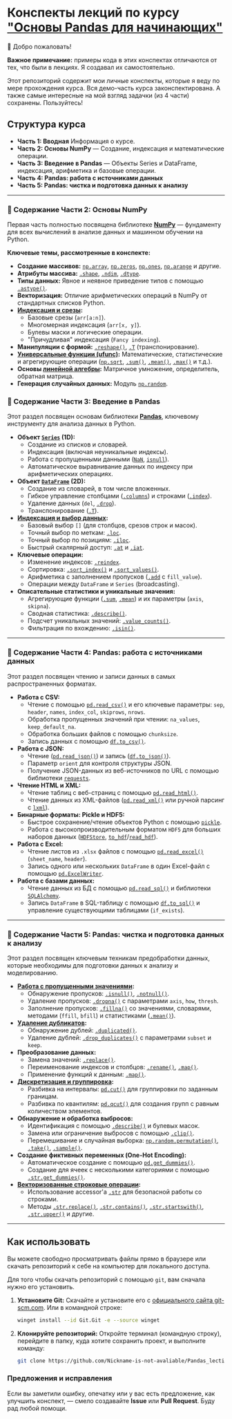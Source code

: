 # Конспекты лекций по курсу ["Основы Pandas для начинающих"](https://stepik.org/course/120014/promo)

👋 Добро пожаловать!

**Важное примечание:** примеры кода в этих конспектах отличаются от тех, что были в лекциях. Я создавал их самостоятельно.

Этот репозиторий содержит мои личные конспекты, которые я веду по мере прохождения курса. Вся демо-часть курса законспектирована. А также самые интересные на мой взгляд задачки (из 4 части) сохранены. Пользуйтесь!

## Структура курса

*   **Часть 1: Вводная** Информация о курсе.
*   **Часть 2: Основы NumPy** — Создание, индексация и математические операции.
*   **Часть 3: Введение в Pandas** — Объекты Series и DataFrame, индексация, арифметика и базовые операции.
*   **Часть 4: Pandas: работа с источниками данных**
*   **Часть 5: Pandas: чистка и подготовка данных к анализу**

---

### 📘 Содержание Части 2: Основы NumPy

Первая часть полностью посвящена библиотеке **[NumPy](https://numpy.org/doc/stable/)** — фундаменту для всех вычислений в анализе данных и машинном обучении на Python.

**Ключевые темы, рассмотренные в конспекте:**

*   **Создание массивов:** [`np.array`](https://numpy.org/doc/stable/reference/generated/numpy.array.html), [`np.zeros`](https://numpy.org/doc/stable/reference/generated/numpy.zeros.html), [`np.ones`](https://numpy.org/doc/stable/reference/generated/numpy.ones.html), [`np.arange`](https://numpy.org/doc/stable/reference/generated/numpy.arange.html) и другие.
*   **Атрибуты массива:** [`.shape`](https://numpy.org/doc/stable/reference/generated/numpy.ndarray.shape.html), [`.ndim`](https://numpy.org/doc/stable/reference/generated/numpy.ndarray.ndim.html), [`.dtype`](https://numpy.org/doc/stable/reference/generated/numpy.ndarray.dtype.html).
*   **Типы данных:** Явное и неявное приведение типов с помощью [`.astype()`](https://numpy.org/doc/stable/reference/generated/numpy.ndarray.astype.html).
*   **Векторизация:** Отличие арифметических операций в NumPy от стандартных списков Python.
*   **[Индексация и срезы](https://numpy.org/doc/stable/user/basics.indexing.html):**
    *   Базовые срезы (`arr[a:n]`).
    *   Многомерная индексация (`arr[x, y]`).
    *   Булевы маски и логические операции.
    *   "Причудливая" индексация (`Fancy indexing`).
*   **Манипуляции с формой:** [`.reshape()`](https://numpy.org/doc/stable/reference/generated/numpy.reshape.html), [`.T`](https://numpy.org/doc/stable/reference/generated/numpy.ndarray.T.html) (транспонирование).
*   **[Универсальные функции (ufunc)](https://numpy.org/doc/stable/reference/ufuncs.html):** Математические, статистические и агрегирующие операции ([`np.sqrt`](https://numpy.org/doc/stable/reference/generated/numpy.sqrt.html), [`.sum()`](https://numpy.org/doc/stable/reference/generated/numpy.sum.html), [`.mean()`](https://numpy.org/doc/stable/reference/generated/numpy.mean.html), [`.max()`](https://numpy.org/doc/stable/reference/generated/numpy.max.html) и т.д.).
*   **Основы [линейной алгебры](https://numpy.org/doc/stable/reference/routines.linalg.html):** Матричное умножение, определитель, обратная матрица.
*   **Генерация случайных данных:** Модуль [`np.random`](https://numpy.org/doc/stable/reference/random/index.html).

### 📘 Содержание Части 3: Введение в Pandas

Этот раздел посвящен основам библиотеки **[Pandas](https://pandas.pydata.org/pandas-docs/stable/)**, ключевому инструменту для анализа данных в Python.

*   **Объект [`Series`](https://pandas.pydata.org/pandas-docs/stable/reference/api/pandas.Series.html) (1D):**
    *   Создание из списков и словарей.
    *   Индексация (включая неуникальные индексы).
    *   Работа с пропущенными данными ([`NaN`](https://pandas.pydata.org/pandas-docs/stable/user_guide/missing_data.html), [`isnull`](https://pandas.pydata.org/pandas-docs/stable/reference/api/pandas.isnull.html)).
    *   Автоматическое выравнивание данных по индексу при арифметических операциях.
*   **Объект [`DataFrame`](https://pandas.pydata.org/pandas-docs/stable/reference/api/pandas.DataFrame.html) (2D):**
    *   Создание из словарей, в том числе вложенных.
    *   Гибкое управление столбцами ([`.columns`](https://pandas.pydata.org/pandas-docs/stable/reference/api/pandas.DataFrame.columns.html)) и строками ([`.index`](https://pandas.pydata.org/pandas-docs/stable/reference/api/pandas.DataFrame.index.html)).
    *   Удаление данных (`del`, [`.drop`](https://pandas.pydata.org/pandas-docs/stable/reference/api/pandas.DataFrame.drop.html)).
    *   Транспонирование ([`.T`](https://pandas.pydata.org/pandas-docs/stable/reference/api/pandas.DataFrame.T.html)).
*   **[Индексация и выбор данных](https://pandas.pydata.org/pandas-docs/stable/user_guide/indexing.html):**
    *   Базовый выбор `[]` (для столбцов, срезов строк и масок).
    *   Точный выбор по меткам: [`.loc`](https://pandas.pydata.org/pandas-docs/stable/reference/api/pandas.DataFrame.loc.html).
    *   Точный выбор по позициям: [`.iloc`](https://pandas.pydata.org/pandas-docs/stable/reference/api/pandas.DataFrame.iloc.html).
    *   Быстрый скалярный доступ: [`.at`](https://pandas.pydata.org/pandas-docs/stable/reference/api/pandas.DataFrame.at.html) и [`.iat`](https://pandas.pydata.org/pandas-docs/stable/reference/api/pandas.DataFrame.iat.html).
*   **Ключевые операции:**
    *   Изменение индексов: [`.reindex`](https://pandas.pydata.org/pandas-docs/stable/reference/api/pandas.DataFrame.reindex.html).
    *   Сортировка: [`.sort_index()`](https://pandas.pydata.org/pandas-docs/stable/reference/api/pandas.DataFrame.sort_index.html) и [`.sort_values()`](https://pandas.pydata.org/pandas-docs/stable/reference/api/pandas.DataFrame.sort_values.html).
    *   Арифметика с заполнением пропусков ([`.add`](https://pandas.pydata.org/pandas-docs/stable/reference/api/pandas.DataFrame.add.html) с `fill_value`).
    *   Операции между `DataFrame` и `Series` (broadcasting).
*   **Описательные статистики и уникальные значения:**
    *   Агрегирующие функции ([`.sum`](https://pandas.pydata.org/pandas-docs/stable/reference/api/pandas.DataFrame.sum.html), [`.mean`](https://pandas.pydata.org/pandas-docs/stable/reference/api/pandas.DataFrame.mean.html)) и их параметры (`axis`, `skipna`).
    *   Сводная статистика: [`.describe()`](https://pandas.pydata.org/pandas-docs/stable/reference/api/pandas.DataFrame.describe.html).
    *   Подсчет уникальных значений: [`.value_counts()`](https://pandas.pydata.org/pandas-docs/stable/reference/api/pandas.Series.value_counts.html).
    *   Фильтрация по вхождению: [`.isin()`](https://pandas.pydata.org/pandas-docs/stable/reference/api/pandas.Series.isin.html).

---

### 📘 Содержание Части 4: Pandas: работа с источниками данных

Этот раздел посвящен чтению и записи данных в самых распространенных форматах.

*   **Работа с CSV:**
    *   Чтение с помощью [`pd.read_csv()`](https://pandas.pydata.org/pandas-docs/stable/reference/api/pandas.read_csv.html) и его ключевые параметры: `sep`, `header`, `names`, `index_col`, `skiprows`, `nrows`.
    *   Обработка пропущенных значений при чтении: `na_values`, `keep_default_na`.
    *   Обработка больших файлов с помощью `chunksize`.
    *   Запись данных с помощью [`df.to_csv()`](https://pandas.pydata.org/pandas-docs/stable/reference/api/pandas.DataFrame.to_csv.html).
*   **Работа с JSON:**
    *   Чтение ([`pd.read_json()`](https://pandas.pydata.org/pandas-docs/stable/reference/api/pandas.read_json.html)) и запись ([`df.to_json()`](https://pandas.pydata.org/pandas-docs/stable/reference/api/pandas.DataFrame.to_json.html)).
    *   Параметр `orient` для контроля структуры JSON.
    *   Получение JSON-данных из веб-источников по URL с помощью библиотеки [`requests`](https://requests.readthedocs.io/en/latest/).
*   **Чтение HTML и XML:**
    *   Чтение таблиц с веб-страниц с помощью [`pd.read_html()`](https://pandas.pydata.org/pandas-docs/stable/reference/api/pandas.read_html.html).
    *   Чтение данных из XML-файлов ([`pd.read_xml()`](https://pandas.pydata.org/pandas-docs/stable/reference/api/pandas.read_xml.html) или ручной парсинг с [`lxml`](https://lxml.de/)).
*   **Бинарные форматы: Pickle и HDF5:**
    *   Быстрое сохранение/чтение объектов Python с помощью [`pickle`](https://docs.python.org/3/library/pickle.html).
    *   Работа с высокопроизводительным форматом `HDF5` для больших наборов данных ([`HDFStore`](https://pandas.pydata.org/pandas-docs/stable/reference/api/pandas.HDFStore.html), [`to_hdf`](https://pandas.pydata.org/pandas-docs/stable/reference/api/pandas.DataFrame.to_hdf.html)/[`read_hdf`](https://pandas.pydata.org/pandas-docs/stable/reference/api/pandas.read_hdf.html)).
*   **Работа с Excel:**
    *   Чтение листов из `.xlsx` файлов с помощью [`pd.read_excel()`](https://pandas.pydata.org/pandas-docs/stable/reference/api/pandas.read_excel.html) (`sheet_name`, `header`).
    *   Запись одного или нескольких `DataFrame` в один Excel-файл с помощью [`pd.ExcelWriter`](https://pandas.pydata.org/pandas-docs/stable/reference/api/pandas.ExcelWriter.html).
*   **Работа с базами данных:**
    *   Чтение данных из БД с помощью [`pd.read_sql()`](https://pandas.pydata.org/pandas-docs/stable/reference/api/pandas.read_sql.html) и библиотеки [`SQLAlchemy`](https://www.sqlalchemy.org/).
    *   Запись `DataFrame` в SQL-таблицу с помощью [`df.to_sql()`](https://pandas.pydata.org/pandas-docs/stable/reference/api/pandas.DataFrame.to_sql.html) и управление существующими таблицами (`if_exists`).

---

### 📘 Содержание Части 5: Pandas: чистка и подготовка данных к анализу

Этот раздел посвящен ключевым техникам предобработки данных, которые необходимы для подготовки данных к анализу и моделированию.

*   **[Работа с пропущенными значениями](https://pandas.pydata.org/pandas-docs/stable/user_guide/missing_data.html):**
    *   Обнаружение пропусков: [`.isnull()`](https://pandas.pydata.org/pandas-docs/stable/reference/api/pandas.DataFrame.isnull.html), [`.notnull()`](https://pandas.pydata.org/pandas-docs/stable/reference/api/pandas.DataFrame.notnull.html).
    *   Удаление пропусков: [`.dropna()`](https://pandas.pydata.org/pandas-docs/stable/reference/api/pandas.DataFrame.dropna.html) с параметрами `axis`, `how`, `thresh`.
    *   Заполнение пропусков: [`.fillna()`](https://pandas.pydata.org/pandas-docs/stable/reference/api/pandas.DataFrame.fillna.html) со значениями, словарями, методами (`ffill`, `bfill`) и статистиками ([`.mean()`](https://pandas.pydata.org/pandas-docs/stable/reference/api/pandas.DataFrame.mean.html)).
*   **[Удаление дубликатов](https://pandas.pydata.org/pandas-docs/stable/user_guide/duplicates.html):**
    *   Обнаружение дублей: [`.duplicated()`](https://pandas.pydata.org/pandas-docs/stable/reference/api/pandas.DataFrame.duplicated.html).
    *   Удаление дублей: [`.drop_duplicates()`](https://pandas.pydata.org/pandas-docs/stable/reference/api/pandas.DataFrame.drop_duplicates.html) с параметрами `subset` и `keep`.
*   **Преобразование данных:**
    *   Замена значений: [`.replace()`](https://pandas.pydata.org/pandas-docs/stable/reference/api/pandas.DataFrame.replace.html).
    *   Переименование индексов и столбцов: [`.rename()`](https://pandas.pydata.org/pandas-docs/stable/reference/api/pandas.DataFrame.rename.html), [`.map()`](https://pandas.pydata.org/pandas-docs/stable/reference/api/pandas.Series.map.html).
    *   Применение функций к данным: [`.map()`](https://pandas.pydata.org/pandas-docs/stable/reference/api/pandas.Series.map.html).
*   **[Дискретизация и группировка](https://pandas.pydata.org/pandas-docs/stable/user_guide/reshaping.html#grouping-and-discretization):**
    *   Разбивка на интервалы: [`pd.cut()`](https://pandas.pydata.org/pandas-docs/stable/reference/api/pandas.cut.html) для группировки по заданным границам.
    *   Разбивка по квантилям: [`pd.qcut()`](https://pandas.pydata.org/pandas-docs/stable/reference/api/pandas.qcut.html) для создания групп с равным количеством элементов.
*   **Обнаружение и обработка выбросов:**
    *   Идентификация с помощью [`.describe()`](https://pandas.pydata.org/pandas-docs/stable/reference/api/pandas.DataFrame.describe.html) и булевых масок.
    *   Замена или ограничение выбросов с помощью [`.clip()`](https://pandas.pydata.org/pandas-docs/stable/reference/api/pandas.DataFrame.clip.html).
    *   Перемешивание и случайная выборка: [`np.random.permutation()`](https://numpy.org/doc/stable/reference/random/generated/numpy.random.permutation.html), [`.take()`](https://pandas.pydata.org/pandas-docs/stable/reference/api/pandas.DataFrame.take.html), [`.sample()`](https://pandas.pydata.org/pandas-docs/stable/reference/api/pandas.DataFrame.sample.html).
*   **Создание фиктивных переменных (One-Hot Encoding):**
    *   Автоматическое создание с помощью [`pd.get_dummies()`](https://pandas.pydata.org/pandas-docs/stable/reference/api/pandas.get_dummies.html).
    *   Создание для ячеек с несколькими категориями с помощью [`.str.get_dummies()`](https://pandas.pydata.org/pandas-docs/stable/reference/api/pandas.Series.str.get_dummies.html).
*   **[Векторизованные строковые операции](https://pandas.pydata.org/pandas-docs/stable/user_guide/text.html):**
    *   Использование accessor'а [`.str`](https://pandas.pydata.org/pandas-docs/stable/reference/api/pandas.Series.str.html) для безопасной работы со строками.
    *   Методы [`.str.replace()`](https://pandas.pydata.org/pandas-docs/stable/reference/api/pandas.Series.str.replace.html), [`.str.contains()`](https://pandas.pydata.org/pandas-docs/stable/reference/api/pandas.Series.str.contains.html), [`.str.startswith()`](https://pandas.pydata.org/pandas-docs/stable/reference/api/pandas.Series.str.startswith.html), [`.str.upper()`](https://pandas.pydata.org/pandas-docs/stable/reference/api/pandas.Series.str.upper.html) и другие.
 
---

## Как использовать

Вы можете свободно просматривать файлы прямо в браузере или скачать репозиторий к себе на компьютер для локального доступа.

Для того чтобы скачать репозиторий с помощью `git`, вам сначала нужно его установить.

1.  **Установите Git:** Скачайте и установите его с [официального сайта git-scm.com](https://git-scm.com/downloads). Или в командной строке:

    ```Bash
    winget install --id Git.Git -e --source winget
    ```

2.  **Клонируйте репозиторий:** Откройте терминал (командную строку), перейдите в папку, куда хотите сохранить проект, и выполните команду:

    ```bash
    git clone https://github.com/Nickname-is-not-avaliable/Pandas_lections
    ```

### Предложения и исправления

Если вы заметили ошибку, опечатку или у вас есть предложение, как улучшить конспект, — смело создавайте **Issue** или **Pull Request**. Буду рад любой помощи.
